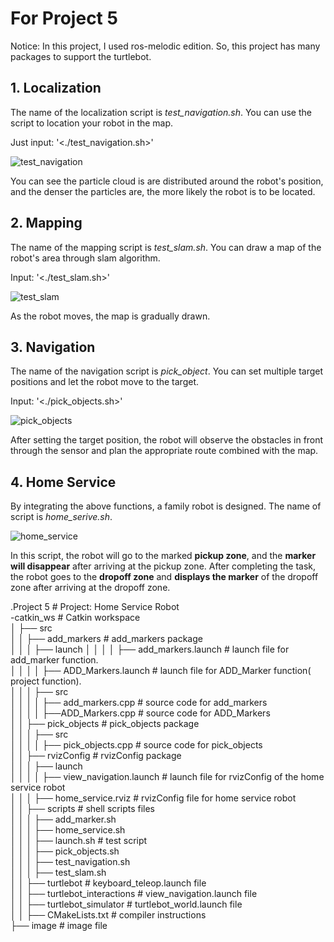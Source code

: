 # For Project 5 

Notice: In this project, I used ros-melodic edition. So, this project has many packages to support the turtlebot.

## 1.  Localization 

The name of the localization script is *test_navigation.sh*.  You can use the script to location your robot in the map. 

Just input: '<./test_navigation.sh>'

![test_navigation](https://user-images.githubusercontent.com/69617000/156378470-088a6d94-f4a9-4893-9c1b-3f9a7af9345d.png)

You can see the particle cloud is are distributed around the robot's position, and the denser the particles are, the more likely the robot is to be located.

## 2. Mapping
 
The name of the mapping script is *test_slam.sh*. You can draw a map of the robot's area through slam algorithm.

Input: '<./test_slam.sh>'

![test_slam](https://user-images.githubusercontent.com/69617000/156380032-a6123f03-2675-42c7-b476-dba684b7d975.png)

As the robot moves, the map is gradually drawn.

## 3. Navigation

The name of  the navigation script is *pick_object*.  You can set multiple target positions and let the robot move to the target.

Input: '<./pick_objects.sh>'

![pick_objects](https://user-images.githubusercontent.com/69617000/156380895-6a75c4a4-e388-4ccf-8fd4-95eadac6a5c7.png)

After setting the target position, the robot will observe the obstacles in front through the sensor and plan the appropriate route combined with the map.

## 4. Home Service

By integrating the above functions, a family robot is designed. The name of script is *home_serive.sh*. 

![home_service](https://user-images.githubusercontent.com/69617000/156382076-c6276e4a-2d05-4bac-8ab9-891f8bd7ece6.png)

In this script, the robot will go to the marked __pickup zone__, and the __marker will disappear__ after arriving at the pickup zone. After completing the task, the robot goes to the __dropoff zone__ and __displays the marker__ of the dropoff zone after arriving at the dropoff zone.

.Project 5                                        # Project: Home Service Robot   
-catkin_ws                                             # Catkin workspace  
│   ├── src  
│   │   ├── add_markers                                   # add_markers package          
│   │   │   ├── launch
│   │   │   │   ├── add_markers.launch   # launch file for add_marker function.  
│   │   │   │   ├── ADD_Markers.launch   # launch file for ADD_Marker function( project function).    
│   │   │   ├── src  
│   │   │   │   ├── add_markers.cpp                       # source code for add_markers  
│   │   │   │   ├──ADD_Markers.cpp                  # source code for ADD_Markers  
│   │   ├── pick_objects                                  # pick_objects package       
│   │   │   ├── src  
│   │   │   │   ├── pick_objects.cpp                      # source code for pick_objects  
│   │   ├── rvizConfig                                    # rvizConfig package   
│   │   │   ├── launch  
│   │   │   │   ├── view_navigation.launch   # launch file for rvizConfig of the home service robot  
│   │   │   ├── home_service.rviz              # rvizConfig file for home service robot    
│   │   ├── scripts                                       # shell scripts files  
│   │   │   ├── add_marker.sh   
│   │   │   ├── home_service.sh   
│   │   │   ├── launch.sh                         # test script  
│   │   │   ├── pick_objects.sh  
│   │   │   ├── test_navigation.sh  
│   │   │   ├── test_slam.sh  
│   │   ├── turtlebot                                     # keyboard_teleop.launch file  
│   │   ├── turtlebot_interactions                        # view_navigation.launch file  
│   │   ├── turtlebot_simulator                           # turtlebot_world.launch file         
│   │   ├── CMakeLists.txt                                # compiler instructions  
├── image                # image file  

